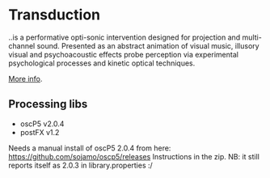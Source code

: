 # Transduction

..is a performative opti-sonic intervention designed for projection and multi-channel sound. Presented as an abstract animation of visual music, illusory visual and psychoacoustic effects probe perception via experimental psychological processes and kinetic optical techniques.

[More info](http://spatial.infrasonics.net/transduction).

## Processing libs

- oscP5 v2.0.4
- postFX v1.2

Needs a manual install of oscP5 2.0.4 from here: https://github.com/sojamo/oscp5/releases
Instructions in the zip.
NB: it still reports itself as 2.0.3 in library.properties :/
